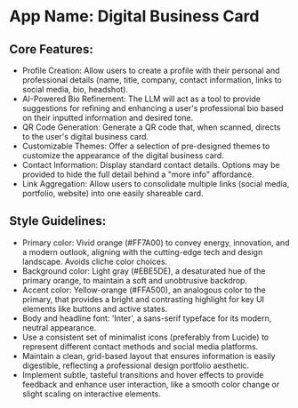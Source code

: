 # **App Name**: Digital Business Card

## Core Features:

- Profile Creation: Allow users to create a profile with their personal and professional details (name, title, company, contact information, links to social media, bio, headshot).
- AI-Powered Bio Refinement: The LLM will act as a tool to provide suggestions for refining and enhancing a user's professional bio based on their inputted information and desired tone.
- QR Code Generation: Generate a QR code that, when scanned, directs to the user's digital business card.
- Customizable Themes: Offer a selection of pre-designed themes to customize the appearance of the digital business card.
- Contact Information: Display standard contact details. Options may be provided to hide the full detail behind a "more info" affordance.
- Link Aggregation: Allow users to consolidate multiple links (social media, portfolio, website) into one easily shareable card.

## Style Guidelines:

- Primary color: Vivid orange (#FF7A00) to convey energy, innovation, and a modern outlook, aligning with the cutting-edge tech and design landscape. Avoids cliche color choices.
- Background color: Light gray (#EBE5DE), a desaturated hue of the primary orange, to maintain a soft and unobtrusive backdrop.
- Accent color: Yellow-orange (#FFA500), an analogous color to the primary, that provides a bright and contrasting highlight for key UI elements like buttons and active states.
- Body and headline font: 'Inter', a sans-serif typeface for its modern, neutral appearance.
- Use a consistent set of minimalist icons (preferably from Lucide) to represent different contact methods and social media platforms.
- Maintain a clean, grid-based layout that ensures information is easily digestible, reflecting a professional design portfolio aesthetic.
- Implement subtle, tasteful transitions and hover effects to provide feedback and enhance user interaction, like a smooth color change or slight scaling on interactive elements.